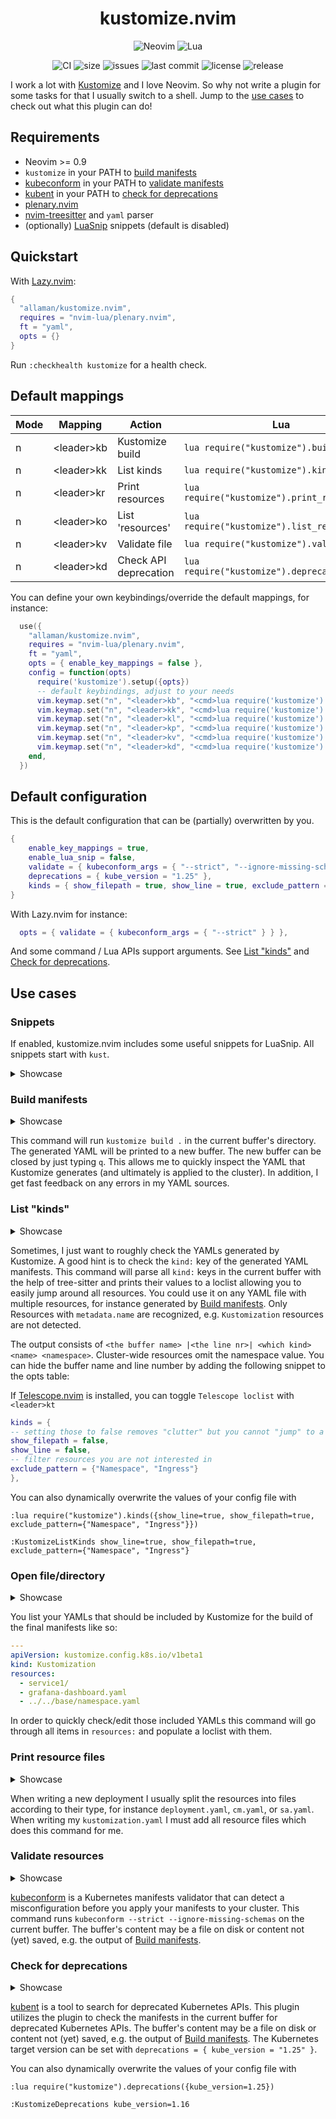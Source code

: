 <h1 align="center">kustomize.nvim</h1>

<div align="center">
  <p>
    <img src="https://img.shields.io/badge/NeoVim-%2357A143.svg?&style=for-the-badge&logo=neovim&logoColor=white" alt="Neovim"/>
    <img src="https://img.shields.io/badge/lua-%232C2D72.svg?style=for-the-badge&logo=lua&logoColor=white" alt="Lua"/>
  </p>
</div>
<div align="center">
  <p>
    <img src="https://github.com/Allaman/kustomize.nvim/actions/workflows/ci.yml/badge.svg" alt="CI"/>
    <img src="https://img.shields.io/github/repo-size/Allaman/kustomize" alt="size"/>
    <img src="https://img.shields.io/github/issues/Allaman/kustomize.nvim.svg" alt="issues"/>
    <img src="https://img.shields.io/github/last-commit/Allaman/kustomize.nvim" alt="last commit"/>
    <img src="https://img.shields.io/github/license/Allaman/kustomize.nvim" alt="license"/>
    <img src="https://img.shields.io/github/v/release/Allaman/kustomize.nvim?sort=semver" alt="release"/>
  </p>
</div>

I work a lot with [Kustomize](https://kustomize.io/) and I love Neovim. So why not write a plugin for some tasks for that I usually switch to a shell.
Jump to the [use cases](#use-cases) to check out what this plugin can do!

## Requirements

- Neovim >= 0.9
- `kustomize` in your PATH to [build manifests](#build-manifests)
- [kubeconform](https://github.com/yannh/kubeconform) in your PATH to [validate manifests](#validate-resources)
- [kubent](https://github.com/doitintl/kube-no-trouble) in your PATH to [check for deprecations](#check-for-deprecations)
- [plenary.nvim](https://github.com/nvim-lua/plenary.nvim)
- [nvim-treesitter](https://github.com/nvim-treesitter/nvim-treesitter) and `yaml` parser
- (optionally) [LuaSnip](https://github.com/L3MON4D3/LuaSnip) snippets (default is disabled)

## Quickstart

With [Lazy.nvim](https://github.com/folke/lazy.nvim):

```lua
{
  "allaman/kustomize.nvim",
  requires = "nvim-lua/plenary.nvim",
  ft = "yaml",
  opts = {}
}
```

Run `:checkhealth kustomize` for a health check.

## Default mappings

| Mode | Mapping      | Action                | Lua                                          | Command                    |
| ---- | ------------ | --------------------- | -------------------------------------------- | -------------------------- |
| n    | \<leader\>kb | Kustomize build       | `lua require("kustomize").build()`           | `:KustomizeBuild`          |
| n    | \<leader\>kk | List kinds            | `lua require("kustomize").kinds()`           | `:KustomizeListKinds`      |
| n    | \<leader\>kr | Print resources       | `lua require("kustomize").print_resources()` | `:KustomizePrintResources` |
| n    | \<leader\>ko | List 'resources'      | `lua require("kustomize").list_resources()`  | `:KustomizeListResources`  |
| n    | \<leader\>kv | Validate file         | `lua require("kustomize").validate()`        | `:KustomizeValidate`       |
| n    | \<leader\>kd | Check API deprecation | `lua require("kustomize").deprecations()`    | `:KustomizeDeprecations`   |

You can define your own keybindings/override the default mappings, for instance:

```lua
  use({
    "allaman/kustomize.nvim",
    requires = "nvim-lua/plenary.nvim",
    ft = "yaml",
    opts = { enable_key_mappings = false },
    config = function(opts)
      require('kustomize').setup({opts})
      -- default keybindings, adjust to your needs
      vim.keymap.set("n", "<leader>kb", "<cmd>lua require('kustomize').build()<cr>", { noremap = true })
      vim.keymap.set("n", "<leader>kk", "<cmd>lua require('kustomize').kinds()<cr>", { noremap = true })
      vim.keymap.set("n", "<leader>kl", "<cmd>lua require('kustomize').list_resources()<cr>", { noremap = true })
      vim.keymap.set("n", "<leader>kp", "<cmd>lua require('kustomize').print_resources()<cr>", { noremap = true })
      vim.keymap.set("n", "<leader>kv", "<cmd>lua require('kustomize').validate()<cr>", { noremap = true })
      vim.keymap.set("n", "<leader>kd", "<cmd>lua require('kustomize').deprecations()<cr>", { noremap = true })
    end,
  })
```

## Default configuration

This is the default configuration that can be (partially) overwritten by you.

```lua
{
    enable_key_mappings = true,
	enable_lua_snip = false,
    validate = { kubeconform_args = { "--strict", "--ignore-missing-schemas" } }
    deprecations = { kube_version = "1.25" },
    kinds = { show_filepath = true, show_line = true, exclude_pattern = {} },
}
```

With Lazy.nvim for instance:

```lua
  opts = { validate = { kubeconform_args = { "--strict" } } },
```

And some command / Lua APIs support arguments. See [List "kinds"](#list-kinds) and [Check for deprecations](#check-for-deprecations).

## Use cases

### Snippets

If enabled, kustomize.nvim includes some useful snippets for LuaSnip. All snippets start with `kust`.

<details>
<summary>Showcase</summary

[![kustomize.nvim-snippets.gif](https://s9.gifyu.com/images/SFBIC.gif)](https://gifyu.com/image/SFBIC)

</details>

### Build manifests

<details>
<summary>Showcase</summary

[![kustomize.nvim-build.gif](https://s12.gifyu.com/images/kustomize.nvim-build.gif)](https://gifyu.com/image/SlSXE)

</details>

This command will run `kustomize build .` in the current buffer's directory. The generated YAML will be printed to a new buffer. The new buffer can be closed by just typing `q`.
This allows me to quickly inspect the YAML that Kustomize generates (and ultimately is applied to the cluster). In addition, I get fast feedback on any errors in my YAML sources.

### List "kinds"

<details>
<summary>Showcase</summary

![kustomize.nvim-kinds.gif](https://s12.gifyu.com/images/kustomize.nvim-kinds.gif)

</details>

Sometimes, I just want to roughly check the YAMLs generated by Kustomize. A good hint is to check the `kind:` key of the generated YAML manifests. This command will parse all `kind:` keys in the current buffer with the help of tree-sitter and prints their values to a loclist allowing you to easily jump around all resources. You could use it on any YAML file with multiple resources, for instance generated by [Build manifests](#build-manifests). Only Resources with `metadata.name` are recognized, e.g. `Kustomization` resources are not detected.

The output consists of `<the buffer name> |<the line nr>| <which kind> <name> <namespace>`. Cluster-wide resources omit the namespace value. You can hide the buffer name and line number by adding the following snippet to the opts table:

If [Telescope.nvim](https://github.com/nvim-telescope/telescope.nvim) is installed, you can toggle `Telescope loclist` with `<leader>kt`

```lua
kinds = {
-- setting those to false removes "clutter" but you cannot "jump" to a resource anymore
show_filepath = false,
show_line = false,
-- filter resources you are not interested in
exclude_pattern = {"Namespace", "Ingress"}
},
```

You can also dynamically overwrite the values of your config file with

```
:lua require("kustomize").kinds({show_line=true, show_filepath=true, exclude_pattern={"Namespace", "Ingress"}})
```

```
:KustomizeListKinds show_line=true, show_filepath=true, exclude_pattern={"Namespace", "Ingress"}
```

### Open file/directory

<details>
<summary>Showcase</summary

![kustomize.nvim-open.gif](https://s12.gifyu.com/images/kustomize.nvim-open.gif)

</details>

You list your YAMLs that should be included by Kustomize for the build of the final manifests like so:

```yaml
---
apiVersion: kustomize.config.k8s.io/v1beta1
kind: Kustomization
resources:
  - service1/
  - grafana-dashboard.yaml
  - ../../base/namespace.yaml
```

In order to quickly check/edit those included YAMLs this command will go through all items in `resources:` and populate a loclist with them.

### Print resource files

<details>
<summary>Showcase</summary

![kustomize.nvim-print.gif](https://s12.gifyu.com/images/kustomize.nvim-print.gif)

</details>

When writing a new deployment I usually split the resources into files according to their type, for instance `deployment.yaml`, `cm.yaml`, or `sa.yaml`. When writing my `kustomization.yaml` I must add all resource files which does this command for me.

### Validate resources

<details>
<summary>Showcase</summary

![kustomize.nvim-validate.gif](https://s12.gifyu.com/images/kustomize.nvim-validate.gif)

</details>

[kubeconform](https://github.com/yannh/kubeconform) is a Kubernetes manifests validator that can detect a misconfiguration before you apply your manifests to your cluster. This command runs `kubeconform --strict --ignore-missing-schemas` on the current buffer. The buffer's content may be a file on disk or content not (yet) saved, e.g. the output of [Build manifests](#build-manifests).

### Check for deprecations

<details>
<summary>Showcase</summary

![kustomize.nvim-deprecations.gif](https://s11.gifyu.com/images/kustomize.nvim-deprecations.gif)

</details>

[kubent](https://github.com/doitintl/kube-no-trouble) is a tool to search for deprecated Kubernetes APIs. This plugin utilizes the plugin to check the manifests in the current buffer for deprecated Kubernetes APIs. The buffer's content may be a file on disk or content not (yet) saved, e.g. the output of [Build manifests](#build-manifests). The Kubernetes target version can be set with `deprecations = { kube_version = "1.25" }`.

You can also dynamically overwrite the values of your config file with

```
:lua require("kustomize").deprecations({kube_version=1.25})
```

```
:KustomizeDeprecations kube_version=1.16
```
